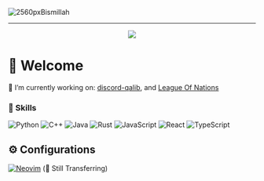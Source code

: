 
![2560pxBismillah](https://upload.wikimedia.org/wikipedia/commons/thumb/a/a7/Bismillah_Calligraphy19.svg/2560px-Bismillah_Calligraphy19.svg.png)


---------

<p align="center">
  <img alig src="https://github-profile-trophy.vercel.app/?username=YousefEZ&theme=onedark&column=8&rank=SSS,SS,S,AAA,AA,A,B,C" />
</p>


# 👋 Welcome

🔭 I’m currently working on: [discord-qalib](https://github.com/YousefEZ/discord-qalib), and [League Of Nations](https://github.com/YousefEZ/LeagueOfNations)

### 🎨 Skills
![Python](https://img.shields.io/badge/python-3670A0?style=for-the-badge&logo=python&logoColor=ffdd54)
![C++](https://img.shields.io/badge/c++-%2300599C.svg?style=for-the-badge&logo=c%2B%2B&logoColor=white)
![Java](https://img.shields.io/badge/java-%23ED8B00.svg?style=for-the-badge&logo=openjdk&logoColor=white)
![Rust](https://img.shields.io/badge/rust-%23000000.svg?style=for-the-badge&logo=rust&logoColor=white)
![JavaScript](https://img.shields.io/badge/javascript-%23323330.svg?style=for-the-badge&logo=javascript&logoColor=%23F7DF1E)
![React](https://img.shields.io/badge/react-%2320232a.svg?style=for-the-badge&logo=react&logoColor=%2361DAFB)
![TypeScript](https://img.shields.io/badge/typescript-%23007ACC.svg?style=for-the-badge&logo=typescript&logoColor=white)


## ⚙️ Configurations

[![Neovim](https://img.shields.io/badge/NeoVim-%2357A143.svg?&style=for-the-badge&logo=neovim&logoColor=white)](https://gist.github.com/YousefEZ/dad452b26422ac36d2dd386e7e6795d6) (🚧 Still Transferring)
